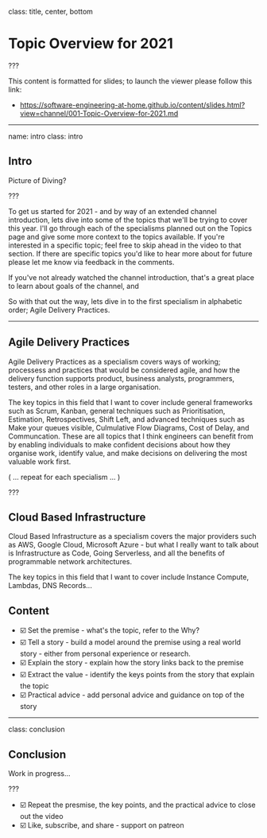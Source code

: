 
class: title, center, bottom

# Topic Overview for 2021

???

This content is formatted for slides; to launch the viewer please follow this link:
- https://software-engineering-at-home.github.io/content/slides.html?view=channel/001-Topic-Overview-for-2021.md

---

name: intro
class: intro

## Intro

Picture of Diving?

???

To get us started for 2021 - and by way of an extended channel introduction, lets dive into some of the topics that we'll be trying to cover this year. I'll go through each of the specialisms planned out on the Topics page and give some more context to the topics available. If you're interested in a specific topic; feel free to skip ahead in the video to that section. If there are specific topics you'd like to hear more about for future please let me know via feedback in the comments.

If you've not already watched the channel introduction, that's a great place to learn about goals of the channel, and 

So with that out the way, lets dive in to the first specialism in alphabetic order; Agile Delivery Practices.

---

## Agile Delivery Practices

Agile Delivery Practices as a specialism covers ways of working; processess and practices that would be considered agile, and how the delivery function supports product, business analysts, programmers, testers, and other roles in a large organisation.

The key topics in this field that I want to cover include general frameworks such as Scrum, Kanban, general techniques such as Prioritisation, Estimation, Retrospectives, Shift Left, and advanced techniques such as Make your queues visible, Culmulative Flow Diagrams, Cost of Delay, and Communcation. These are all topics that I think engineers can benefit from by enabling individuals to make confident decisions about how they organise work, identify value, and make decisions on delivering the most valuable work first.

( ... repeat for each specialism ... )

???

## Cloud Based Infrastructure

Cloud Based Infrastructure as a specialism covers the major providers such as AWS, Google Cloud, Microsoft Azure - but what I really want to talk about is Infrastructure as Code, Going Serverless, and all the benefits of programmable network architectures. 

The key topics in this field that I want to cover include Instance Compute, Lambdas, DNS Records...

## Content

- ☑️ Set the premise - what's the topic, refer to the Why?
- ☑️ Tell a story - build a model around the premise using a real world story - either from personal experience or research.
- ☑️ Explain the story - explain how the story links back to the premise
- ☑️ Extract the value - identify the keys points from the story that explain the topic
- ☑️ Practical advice - add personal advice and guidance on top of the story

---

class: conclusion

## Conclusion

Work in progress...

???

- ☑️ Repeat the presmise, the key points, and the practical advice to close out the video
- ☑️ Like, subscribe, and share - support on patreon 
